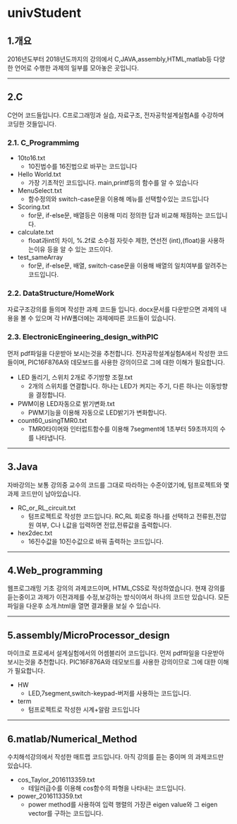# univStudent

## 1.개요
 2016년도부터 2018년도까지의 강의에서 C,JAVA,assembly,HTML,matlab등 다양한 언어로 수행한 과제의 일부를 모아놓은 곳입니다.
***

## 2.C
 C언어 코드들입니다. C프로그래밍과 실습, 자료구조, 전자공학설계실험A를 수강하며 코딩한 것들입니다. 

### 2.1. C_Programmimg
+ 10to16.txt
	+ 10진법수를 16진법으로 바꾸는 코드입니다	
+ Hello World.txt	
	+ 가장 기초적인 코드입니다. main,printf등의 함수를 알 수 있습니다
+ MenuSelect.txt
	+ 함수정의와 switch-case문을 이용해 메뉴를 선택할수있는 코드입니다
+ Scoring.txt
	+ for문, if-else문, 배열등은 이용해 미리 정의한 답과 비교해 채점하는 코드입니다.	
+ calculate.txt
	+ float과int의 차이, %.2f로 소수점 자릿수 제한, 연선전 (int),(float)을 사용하는이유 등을 알 수 있는 코드이다. 
+ test_sameArray
	+ for문, if-else문, 배열, switch-case문을 이용해 배열의 일치여부를 알려주는 코드입니다.

### 2.2. DataStructure/HomeWork
 자료구조강의를 들의며 작성한 과제 코드들 입니다. docx문서를 다운받으면 과제의 내용을 볼 수 있으며 각 HW폴더에는 과제에따른 코드들이 있습니다.

### 2.3. ElectronicEngineering_design_withPIC
 먼저 pdf파일을 다운받아 보시는것을 추천합니다. 전자공학설계실험A에서 작성한 코드들이며, PIC16F876A와 데모보드를 사용한 강의이므로 그에 대한 이해가 필요합니다.
+ LED 돌리기, 스위치 2개로 주기방향 조절.txt
	+ 2개의 스위치를 연결합니다. 하나는 LED가 켜지는 주기, 다른 하나는 이동방향을 결정합니다.
+ PWM이용 LED자동으로 밝기변화.txt
	+ PWM기능을 이용해 자동으로 LED밝기가 변화합니다.
+ count60_usingTMR0.txt
	+ TMR0타이머와 인터럽트함수를 이용해 7segment에 1초부터 59초까지의 수를 나타냅니다.
***

## 3.Java
 자바강의는 보통 강의중 교수의 코드를 그대로 따라하는 수준이였기에, 텀프로젝트와 몇 과제 코드만이 남아있습니다.
+ RC_or_RL_circuit.txt
	+ 텀프로젝트로 작성한 코드입니다. RC,RL 회로중 하나를 선택하고 전류원,전압원 여부, C나 L값을 입력하면 전압,전류값을 출력합니다. 
+ hex2dec.txt
	+ 16진수값을 10진수값으로 바꿔 출력하는 코드입니다.
***

## 4.Web_programming
 웹프로그래밍 기초 강의의 과제코드이며, HTML,CSS로 작성하였습니다. 현재 강의를 듣는중이고 과제가 이전과제를 수정,보강하는 방식이여서 하나의 코드만 있습니다. 모든 파일을 다운후 소개.html을 열면 결과물을 보실 수 있습니다.
***

## 5.assembly/MicroProcessor_design
 마이크로 프로세서 설계실험에서의 어셈블리어 코드입니다. 먼저 pdf파일을 다운받아 보시는것을 추천합니다. PIC16F876A와 데모보드를 사용한 강의이므로 그에 대한 이해가 필요합니다.
+ HW
	+ LED,7segment,switch-keypad-버저를 사용하는 코드입니다.
+ term
	+ 텀프로젝트로 작성한 시계+알람 코드입니다
***

## 6.matlab/Numerical_Method
 수치해석강의에서 작성한 매트랩 코드입니다. 아직 강의를 듣는 중이며 의 과제코드만 있습니다.
+ cos_Taylor_2016113359.txt
	+ 테일러급수를 이용해 cos함수의 파형을 나타내는 코드입니다.
+ power_2016113359.txt
	+ power method를 사용하여 입력 행렬의 가장큰 eigen value와 그 eigen vector를 구하는 코드입니다.

